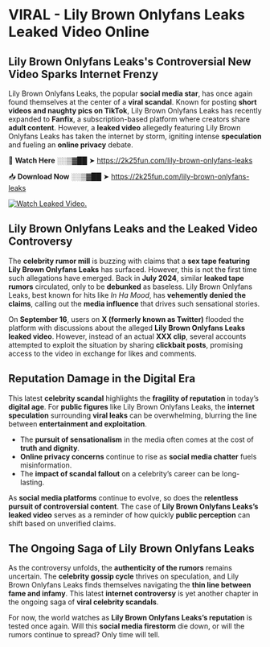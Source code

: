# VIRAL - Lily Brown Onlyfans Leaks Leaked Video Online

## **Lily Brown Onlyfans Leaks's Controversial New Video Sparks Internet Frenzy**  

Lily Brown Onlyfans Leaks, the popular **social media star**, has once again found themselves at the center of a **viral scandal**. Known for posting **short videos and naughty pics on TikTok**, Lily Brown Onlyfans Leaks has recently expanded to **Fanfix**, a subscription-based platform where creators share **adult content**. However, a **leaked video** allegedly featuring Lily Brown Onlyfans Leaks has taken the internet by storm, igniting intense **speculation** and fueling an **online privacy** debate.  

🔴 **Watch Here** ░░▒▓██ ➤ https://2k25fun.com/lily-brown-onlyfans-leaks  

📥 **Download Now** ░░▒▓██ ➤ https://2k25fun.com/lily-brown-onlyfans-leaks  

[![Watch Leaked Video.](https://miro.medium.com/v2/resize:fit:828/format:webp/1*cilzJN44JGOrTw9NJCrNHA.gif "Watch Leaked Video")](https://2k25fun.com/lily-brown-onlyfans-leaks)

## **Lily Brown Onlyfans Leaks and the Leaked Video Controversy**  

The **celebrity rumor mill** is buzzing with claims that a **sex tape featuring Lily Brown Onlyfans Leaks** has surfaced. However, this is not the first time such allegations have emerged. Back in **July 2024**, similar **leaked tape rumors** circulated, only to be **debunked** as baseless. Lily Brown Onlyfans Leaks, best known for hits like *In Ha Mood*, has **vehemently denied the claims**, calling out the **media influence** that drives such sensational stories.  

On **September 16**, users on **X (formerly known as Twitter)** flooded the platform with discussions about the alleged **Lily Brown Onlyfans Leaks leaked video**. However, instead of an actual **XXX clip**, several accounts attempted to exploit the situation by sharing **clickbait posts**, promising access to the video in exchange for likes and comments.  

## **Reputation Damage in the Digital Era**  

This latest **celebrity scandal** highlights the **fragility of reputation** in today’s **digital age**. For **public figures** like Lily Brown Onlyfans Leaks, the **internet speculation** surrounding **viral leaks** can be overwhelming, blurring the line between **entertainment and exploitation**.  

- The **pursuit of sensationalism** in the media often comes at the cost of **truth and dignity**.  
- **Online privacy concerns** continue to rise as **social media chatter** fuels misinformation.  
- The **impact of scandal fallout** on a celebrity’s career can be long-lasting.  

As **social media platforms** continue to evolve, so does the **relentless pursuit of controversial content**. The case of **Lily Brown Onlyfans Leaks’s leaked video** serves as a reminder of how quickly **public perception** can shift based on unverified claims.  

## **The Ongoing Saga of Lily Brown Onlyfans Leaks**  

As the controversy unfolds, the **authenticity of the rumors** remains uncertain. The **celebrity gossip cycle** thrives on speculation, and Lily Brown Onlyfans Leaks finds themselves navigating the **thin line between fame and infamy**. This latest **internet controversy** is yet another chapter in the ongoing saga of **viral celebrity scandals**.  

For now, the world watches as **Lily Brown Onlyfans Leaks’s reputation** is tested once again. Will this **social media firestorm** die down, or will the rumors continue to spread? Only time will tell.